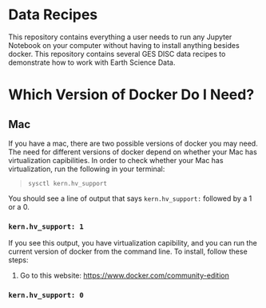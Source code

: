 # Data Recipes

This repository contains everything a user needs to run any Jupyter Notebook on your computer without having to install anything besides docker. This repository contains several GES DISC data recipes to demonstrate how to work with Earth Science Data.

# Which Version of Docker Do I Need?

## Mac

If you have a mac, there are two possible versions of docker you may need. The need for different versions of docker depend on whether your Mac has virtualization capibilities. In order to check whether your Mac has virtualization, run the following in your terminal:

> `sysctl kern.hv_support`

You should see a line of output that says `kern.hv_support:` followed by a 1 or a 0.

### `kern.hv_support: 1`

If you see this output, you have virtualization capibility, and you can run the current version of docker from the command line. To install, follow these steps:

1. Go to this website: https://www.docker.com/community-edition

### `kern.hv_support: 0`